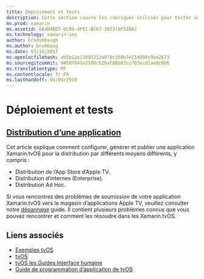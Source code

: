 ```yaml
---
title: Déploiement et tests
description: Cette section couvre les rubriques utilisés pour tester une application et la manière de le distribuer. Rubriques incluent des éléments tels que les outils utilisés pour le débogage, le déploiement pour les testeurs et comment publier une application sur l’App Store d’Apple TV.
ms.prod: xamarin
ms.assetid: DA4B4BD7-DC09-4F61-BC07-36727AF52BA2
ms.technology: xamarin-ios
author: bradumbaugh
ms.author: brumbaug
ms.date: 03/16/2017
ms.openlocfilehash: ab5b12e13095212a070c308b7e21d008c9aa2673
ms.sourcegitcommit: 945df041e2180cb20af08b83cc703ecd1aedc6b0
ms.translationtype: MT
ms.contentlocale: fr-FR
ms.lasthandoff: 04/04/2018
---
```

# <a name="deployment-and-testing"></a>Déploiement et tests

## <a name="app-distributioniostvosdeploy-testapp-distributionindexmd"></a>[Distribution d’une application](~/ios/tvos/deploy-test/app-distribution/index.md)

Cet article explique comment configurer, générer et publier une application Xamarin.tvOS pour la distribution par différents moyens différents, y compris :

- Distribution de l’App Store d’Apple TV.
- Distribution d’internes (Enterprise).
- Distribution Ad Hoc.

Si vous rencontrez des problèmes de soumission de votre application Xamarin.tvOS vers le magasin d’applications Apple TV, veuillez consulter notre [dépannage](~/ios/tvos/troubleshooting.md) guide. Il contient plusieurs problèmes connus que vous pouvez rencontrer et comment les résoudre dans les Xamarin.tvOS.

## <a name="related-links"></a>Liens associés

- [Exemples tvOS](https://developer.xamarin.com/samples/tvos/all/)
- [tvOS](https://developer.apple.com/tvos/)
- [tvOS les Guides Interface humaine](https://developer.apple.com/tvos/human-interface-guidelines/)
- [Guide de programmation d’application de tvOS](https://developer.apple.com/library/prerelease/tvos/documentation/General/Conceptual/AppleTV_PG/)
